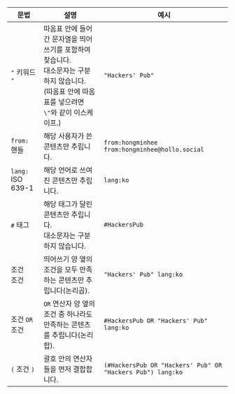 | 문법              | 설명                                                                                                                                                  | 예시                                                       |
|-------------------|-------------------------------------------------------------------------------------------------------------------------------------------------------|------------------------------------------------------------|
| `"` 키워드 `"`    | 따옴표 안에 들어간 문자열을 띄어쓰기를 포함하여 찾습니다.<br>대소문자는 구분하지 않습니다.<br>(따옴표 안에 따옴표를 넣으려면 `\"`와 같이 이스케이프.) | `"Hackers' Pub"`                                           |
| `from:` 핸들      | 해당 사용자가 쓴 콘텐츠만 추립니다.                                                                                                                   | `from:hongminhee`<br>`from:hongminhee@hollo.social`        |
| `lang:` ISO 639-1 | 해당 언어로 쓰여진 콘텐츠만 추립니다.                                                                                                                 | `lang:ko`                                                  |
| `#` 태그          | 해당 태그가 달린 콘텐츠만 추립니다.<br>대소문자는 구분하지 않습니다.                                                                                  | `#HackersPub`                                              |
| 조건 ` ` 조건     | 띄어쓰기 양 옆의 조건을 모두 만족하는 콘텐츠만 추립니다(논리곱).                                                                                      | `"Hackers' Pub" lang:ko`                                   |
| 조건 `OR` 조건    | `OR` 연산자 양 옆의 조건 중 하나라도 만족하는 콘텐츠를 추립니다(논리합).                                                                              | `#HackersPub OR "Hackers' Pub" lang:ko`                    |
| `(` 조건 `)`      | 괄호 안의 연산자들을 먼저 결합합니다.                                                                                                                 | `(#HackersPub OR "Hackers' Pub" OR "Hackers Pub") lang:ko` |
